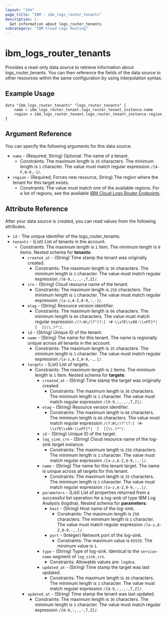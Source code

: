 ```yaml
---
layout: "ibm"
page_title: "IBM : ibm_logs_router_tenants"
description: |-
  Get information about logs_router_tenants
subcategory: "IBM Cloud Logs Routing"
---
```


# ibm_logs_router_tenants

Provides a read-only data source to retrieve information about logs_router_tenants. You can then reference the fields of the data source in other resources within the same configuration by using interpolation syntax.

## Example Usage

```hcl
data "ibm_logs_router_tenants" "logs_router_tenants" {
	name = ibm_logs_router_tenant.logs_router_tenant_instance.name
	region = ibm_logs_router_tenant.logs_router_tenant_instance.region
}
```

## Argument Reference

You can specify the following arguments for this data source.

* `name` - (Required, String) Optional: The name of a tenant.
  * Constraints: The maximum length is `35` characters. The minimum length is `1` character. The value must match regular expression `/[A-F,0-9,-]/`.
* `region` - (Required, Forces new resource, String) The region where the tenant for this target exists.
  * Constraints: The value must match one of the available regions. For a list of regions, see the available [IBM Cloud Logs Router Endpoints](https://cloud.ibm.com/docs/logs-router?topic=logs-router-locations).

## Attribute Reference

After your data source is created, you can read values from the following attributes.

* `id` - The unique identifier of the logs_router_tenants.
* `tenants` - (List) List of tenants in the account.
  * Constraints: The maximum length is `1` item. The minimum length is `0` items.
Nested schema for **tenants**:
	* `created_at` - (String) Time stamp the tenant was originally created.
	  * Constraints: The maximum length is `36` characters. The minimum length is `1` character. The value must match regular expression `/[0-9,:,.,-,T,Z]/`.
	* `crn` - (String) Cloud resource name of the tenant.
	  * Constraints: The maximum length is `256` characters. The minimum length is `1` character. The value must match regular expression `/[a-z,A-Z,0-9,:,-]/`.
	* `etag` - (String) Resource version identifier.
	  * Constraints: The maximum length is `66` characters. The minimum length is `66` characters. The value must match regular expression `/(?:W\/)?"(?:[ !#-\\x7E\\x80-\\xFF]*|  [  ]|\\.)*"/`.
	* `id` - (String) Unique ID of the tenant.
	* `name` - (String) The name for this tenant. The name is regionally unique across all tenants in the account.
	  * Constraints: The maximum length is `35` characters. The minimum length is `1` character. The value must match regular expression `/[a-z,A-Z,0-9,-,.]/`.
	* `targets` - (List) List of targets.
	  * Constraints: The maximum length is `2` items. The minimum length is `1` item.
	Nested schema for **targets**:
		* `created_at` - (String) Time stamp the target was originally created.
		  * Constraints: The maximum length is `36` characters. The minimum length is `1` character. The value must match regular expression `/[0-9,:,.,-,T,Z]/`.
		* `etag` - (String) Resource version identifier.
		  * Constraints: The maximum length is `66` characters. The minimum length is `66` characters. The value must match regular expression `/(?:W\/)?"(?:[ !#-\\x7E\\x80-\\xFF]*|  [  ]|\\.)*"/`.
		* `id` - (String) Unique ID of the target.
		* `log_sink_crn` - (String) Cloud resource name of the log-sink target instance.
		  * Constraints: The maximum length is `256` characters. The minimum length is `1` character. The value must match regular expression `/[a-z,A-Z,0-9,:,-]/`.
		* `name` - (String) The name for this tenant target. The name is unique across all targets for this tenant.
		  * Constraints: The maximum length is `35` characters. The minimum length is `1` character. The value must match regular expression `/[a-z,A-Z,0-9,-,.]/`.
		* `parameters` - (List) List of properties returned from a successful list operation for a log-sink of type IBM Log Analysis (logdna).
		Nested schema for **parameters**:
			* `host` - (String) Host name of the log-sink.
			  * Constraints: The maximum length is `256` characters. The minimum length is `1` character. The value must match regular expression `/[a-z,A-Z,0-9,-,.]/`.
			* `port` - (Integer) Network port of the log-sink.
			  * Constraints: The maximum value is `65535`. The minimum value is `1`.
		* `type` - (String) Type of log-sink. Identical to the <code>service-name</code> segment of <code>log_sink_crn</code>.
		  * Constraints: Allowable values are: `logdna`.
		* `updated_at` - (String) Time stamp the target was last updated.
		  * Constraints: The maximum length is `36` characters. The minimum length is `1` character. The value must match regular expression `/[0-9,:,.,-,T,Z]/`.
	* `updated_at` - (String) Time stamp the tenant was last updated.
	  * Constraints: The maximum length is `36` characters. The minimum length is `1` character. The value must match regular expression `/[0-9,:,.,-,T,Z]/`.

